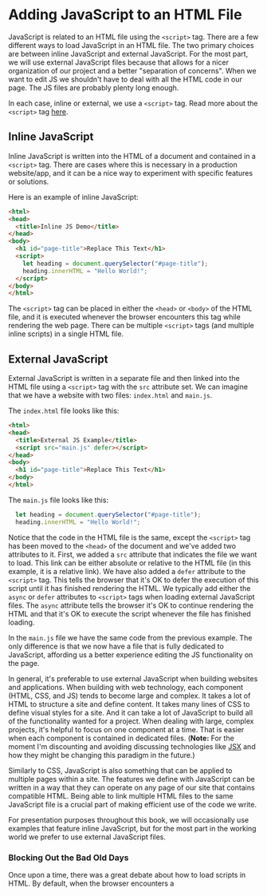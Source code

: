 # Adding JavaScript to an HTML File

JavaScript is related to an HTML file using the `<script>` tag. There are a few different ways to load JavaScript in an HTML file. The two primary choices are between inline JavaScript and external JavaScript. For the most part, we will use external JavaScript files because that allows for a nicer organization of our project and a better "separation of concerns". When we want to edit JS we shouldn't have to deal with all the HTML code in our page. The JS files are probably plenty long enough.

In each case, inline or external, we use a `<script>` tag. Read more about the `<script>` tag [here](https://developer.mozilla.org/en-US/docs/Web/HTML/Element/script).

## Inline JavaScript

Inline JavaScript is written into the HTML of a document and contained in a `<script>` tag. There are cases where this is necessary in a production website/app, and it can be a nice way to experiment with specific features or solutions. 

Here is an example of inline JavaScript:

```html
<html>
<head>
  <title>Inline JS Demo</title>
</head>
<body>
  <h1 id="page-title">Replace This Text</h1>
  <script>
    let heading = document.querySelector("#page-title");
    heading.innerHTML = "Hello World!";
  </script>
</body>
</html>
```

The `<script>` tag can be placed in either the `<head>` or `<body>` of the HTML file, and it is executed whenever the browser encounters this tag while rendering the web page. There can be multiple `<script>` tags (and multiple inline scripts) in a single HTML file.

## External JavaScript

External JavaScript is written in a separate file and then linked into the HTML file using a `<script>` tag with the `src` attribute set. We can imagine that we have a website with two files: `index.html` and `main.js`. 

The `index.html` file looks like this:

```html
<html>
<head>
  <title>External JS Example</title>
  <script src="main.js" defer></script>
</head>
<body>
  <h1 id="page-title">Replace This Text</h1>
</body>
</html>
```

The `main.js` file looks like this:

```js
  let heading = document.querySelector("#page-title");
  heading.innerHTML = "Hello World!";
```

Notice that the code in the HTML file is the same, except the `<script>` tag has been moved to the `<head>` of the document and we've added two attributes to it. First, we added a `src` attribute that indicates the file we want to load. This link can be either absolute or relative to the HTML file (in this example, it is a relative link). We have also added a `defer` attribute to the `<script>` tag. This tells the browser that it's OK to defer the execution of this script until it has finished rendering the HTML. We typically add either the `async` or `defer` attributes to `<script>` tags when loading external JavaScript files. The `async` attribute tells the browser it's OK to continue rendering the HTML and that it's OK to execute the script whenever the file has finished loading.

In the `main.js` file we have the same code from the previous example. The only difference is that we now have a file that is fully dedicated to JavaScript, affording us a better experience editing the JS functionality on the page.

In general, it's preferable to use external JavaScript when building websites and applications. When building with web technology, each component (HTML, CSS, and JS) tends to become large and complex. It takes a lot of HTML to structure a site and define content. It takes many lines of CSS to define visual styles for a site. And it can take a lot of JavaScript to build all of the functionality wanted for a project. When dealing with large, complex projects, it's helpful to focus on one component at a time. That is easier when each component is contained in dedicated files. (**Note:** For the moment I'm discounting and avoiding discussing technologies like [JSX](https://facebook.github.io/react/docs/jsx-in-depth.html) and how they might be changing this paradigm in the future.)

Similarly to CSS, JavaScript is also something that can be applied to multiple pages within a site. The features we define with JavaScript can be written in a way that they can operate on any page of our site that contains compatible HTML. Being able to link multiple HTML files to the same JavaScript file is a crucial part of making efficient use of the code we write.

For presentation purposes throughout this book, we will occasionally use examples that feature inline JavaScript, but for the most part in the working world we prefer to use external JavaScript files.

<div class="tip-box" markdown=1>
  <h3>Blocking Out the Bad Old Days</h3>
  <p>
    Once upon a time, there was a great debate about how to load scripts in HTML. By default, when the browser encounters a 
  </p>
</div>

